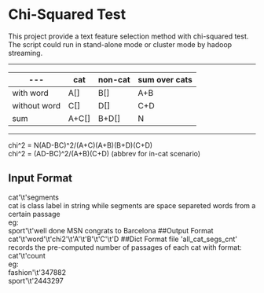# Chi-Squared Test
This project provide a text feature selection method with chi-squared test.  
The script could run in stand-alone mode or cluster mode by hadoop streaming.
***
\---          | cat  | non-cat | sum over cats
------------|------|---------|--------------
with word   | A[]  | B[]     | A+B
without word| C[]  | D[]     | C+D
   sum      | A+C[]| B+D[]   | N
***
chi^2 = N(AD-BC)^2/(A+C)(A+B)(B+D)(C+D)  
chi^2 = (AD-BC)^2/(A+B)(C+D) (abbrev for in-cat scenario)
## Input Format
cat'\t'segments  
cat is class label in string while segments are space separeted words from a certain passage  
eg:  
sport'\t'well done MSN congrats to Barcelona
##Output Format
cat'\t'word'\t'chi2'\t'A'\t'B'\t'C'\t'D
##Dict Format
file 'all_cat_segs_cnt' records the pre-computed number of passages of each cat with format:  
cat'\t'count  
eg:   
fashion'\t'347882  
sport'\t'2443297
